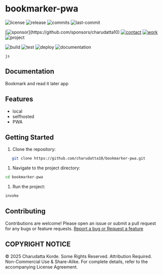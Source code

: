 # bookmarker-pwa

<!-- Badges: Project Status GitHub -->
![license](https://flat.badgen.net/static/license/EULA/blue)
![release](https://flat.badgen.net/github/release/charudatta10/bookmarker-pwa)
![commits](https://flat.badgen.net/github/commits/charudatta10/bookmarker-pwa)
![last-commit](https://flat.badgen.net/github/last-commit/charudatta10/bookmarker-pwa)

[![sponsor](https://flat.badgen.net//static/sponsor/%E2%9D%A4?)](https://github.com/sponsors/charudatta10)
[![contact](https://flat.badgen.net//static/contact/%E2%98%8E)](https://charudatta10.github.io/LinkNet/)
[![work](https://flat.badgen.net//static/portfolio/%F0%9F%96%BF)](https://charudatta10.github.io/myblog/)
![project](https://flat.badgen.net///static/project/bookmarker-pwa)

![build](https://flat.badgen.net/github/checks/charudatta10/bookmarker-pwa) 
![test](https://flat.badgen.net/codecov/c/github/charudatta10/bookmarker-pwa) 
![deploy](https://img.shields.io/badge/Deploy-Passing-brightgreen.svg)
![documentation](https://flat.badgen.net/badge/docs/online/blue)

<!-- Badges: Tools used -->
`js`

## Documentation

Bookmark and read it later app  

## Features

- local
- selfhosted
- PWA

## Getting Started

1. Clone the repository:

```bash
   git clone https://github.com/charudatta10/bookmarker-pwa.git
```

1. Navigate to the project directory:

```bash
cd bookmarker-pwa
```

1. Run the project:

```bash
invoke
```

## Contributing

Contributions are welcome! Please open an issue or submit a pull request for any bugs or feature requests. [Report a bug or Request a feature](https://github.com/charudatta10/bookmarker-pwa/issues)

## COPYRIGHT NOTICE

© 2025 Charudatta Korde. Some Rights Reserved. Attribution Required. Non-Commercial Use & Share-Alike. For complete details, refer to the accompanying License Agreement.

<!-- Acknowledgment, References, Misc -->
